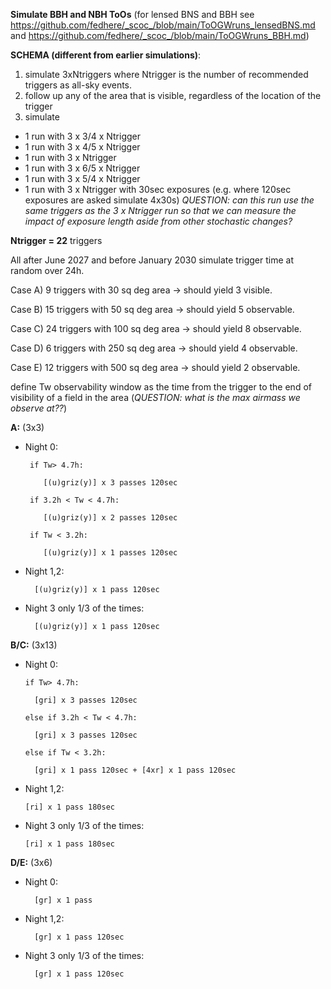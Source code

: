 


**Simulate BBH and NBH ToOs** (for lensed BNS and BBH see https://github.com/fedhere/_scoc_/blob/main/ToOGWruns_lensedBNS.md and https://github.com/fedhere/_scoc_/blob/main/ToOGWruns_BBH.md)

**SCHEMA (different from earlier simulations)**: 
1) simulate 3xNtriggers where Ntrigger is the number of recommended triggers as all-sky events.
2) follow up any of the area that is visible, regardless of the location of the trigger
3) simulate 
- 1 run with 3 x 3/4 x Ntrigger
- 1 run with 3 x 4/5 x Ntrigger
- 1 run with 3 x Ntrigger
- 1 run with 3 x 6/5 x Ntrigger
- 1 run with 3 x 5/4 x Ntrigger
- 1 run with 3 x Ntrigger with 30sec exposures (e.g. where 120sec exposures are asked simulate 4x30s) _QUESTION: can this run use the same triggers as the 3 x Ntrigger run so that we can measure the impact of exposure length aside from other stochastic changes?_

**Ntrigger = 22** triggers

All after June 2027 and before January 2030 simulate trigger time at random over 24h.

Case A) 9 triggers with 30 sq deg area -> should yield 3 visible. 

Case B) 15 triggers with 50 sq deg area -> should yield 5 observable. 

Case C) 24 triggers with 100 sq deg area -> should yield 8 observable. 

Case D) 6 triggers with 250 sq deg area -> should yield 4 observable. 

Case E) 12 triggers with 500 sq deg area -> should yield 2 observable. 



define Tw observability window as the time from the trigger to the end of visibility of a field in the area (_QUESTION: what is the max airmass we observe at??_)

**A:** (3x3)
*  Night 0:
      
        if Tw> 4.7h:

           [(u)griz(y)] x 3 passes 120sec
   
        if 3.2h < Tw < 4.7h:
   
           [(u)griz(y)] x 2 passes 120sec
   
        if Tw < 3.2h:
   
           [(u)griz(y)] x 1 passes 120sec
* Night 1,2:

        [(u)griz(y)] x 1 pass 120sec
* Night 3 only 1/3 of the times:

        [(u)griz(y)] x 1 pass 120sec
  

**B/C:** (3x13)
* Night 0:

      if Tw> 4.7h:

        [gri] x 3 passes 120sec

      else if 3.2h < Tw < 4.7h:

        [gri] x 3 passes 120sec

      else if Tw < 3.2h:

        [gri] x 1 pass 120sec + [4xr] x 1 pass 120sec
* Night 1,2:

      [ri] x 1 pass 180sec

* Night 3 only 1/3 of the times:

      [ri] x 1 pass 180sec
      

**D/E:** (3x6)
* Night 0:

        [gr] x 1 pass
  
* Night 1,2:
  
        [gr] x 1 pass 120sec
 
* Night 3 only 1/3 of the times:
  
        [gr] x 1 pass 120sec



